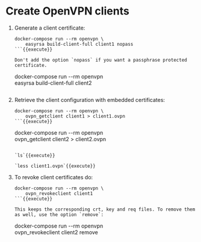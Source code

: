# Create OpenVPN clients

1. Generate a client certificate:

   ```
   docker-compose run --rm openvpn \
       easyrsa build-client-full client1 nopass
   ```{{execute}}
   
   Don't add the option `nopass` if you want a passphrase protected
   certificate.
   
   ```
   docker-compose run --rm openvpn \
       easyrsa build-client-full client2
   ```{{execute}}
   
2. Retrieve the client configuration with embedded certificates:

   ```
   docker-compose run --rm openvpn \
       ovpn_getclient client1 > client1.ovpn
   ```{{execute}}

   ```
   docker-compose run --rm openvpn \
       ovpn_getclient client2 > client2.ovpn
   ```{{execute}}

   `ls`{{execute}}
   
   `less client1.ovpn`{{execute}}

3. To revoke client certificates do:

   ```
   docker-compose run --rm openvpn \
       ovpn_revokeclient client1
   ```{{execute}}
   
   This keeps the corresponding crt, key and req files. To remove them
   as well, use the option `remove`:

   ```
   docker-compose run --rm openvpn \
       ovpn_revokeclient client2 remove
   ```{{execute}}
   
